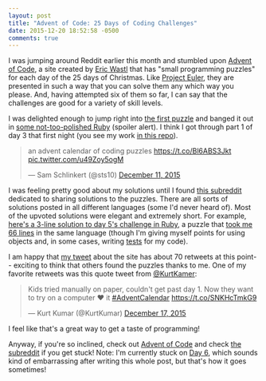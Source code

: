 ```yaml
---
layout: post
title: "Advent of Code: 25 Days of Coding Challenges"
date: 2015-12-20 18:52:58 -0500
comments: true
---
```


I was jumping around Reddit earlier this month and stumbled upon [Advent of Code](http://adventofcode.com/), a site created by [Eric Wastl](http://was.tl/) that has "small programming puzzles" for each day of the 25 days of Christmas. Like [Project Euler](http://projecteuler.net/), they are presented in such a way that you can solve them any which way you please. And, having attempted six of them so far, I can say that the challenges are good for a variety of skill levels.

<!-- more --> 

I was delighted enough to jump right into [the first puzzle](http://adventofcode.com/day/1) and banged it out in [some not-too-polished Ruby](https://github.com/sts10/advent_of_code/blob/master/day_1/runner.rb) (spoiler alert). I think I got through part 1 of day 3 that first night (you see my work [in this repo](https://github.com/sts10/advent_of_code)).

<blockquote class="twitter-tweet" data-cards="hidden" lang="en"><p lang="en" dir="ltr">an advent calendar of coding puzzles <a href="https://t.co/Bl6ABS3Jkt">https://t.co/Bl6ABS3Jkt</a> <a href="https://t.co/u49Zoy5ogM">pic.twitter.com/u49Zoy5ogM</a></p>&mdash; Sam Schlinkert (@sts10) <a href="https://twitter.com/sts10/status/675130262313967617">December 11, 2015</a></blockquote>
<script async src="//platform.twitter.com/widgets.js" charset="utf-8"></script>

I was feeling pretty good about my solutions until I found [this subreddit](https://www.reddit.com/r/adventofcode) dedicated to sharing solutions to the puzzles. There are all sorts of solutions posted in all different languages (some I'd never heard of). Most of the upvoted solutions were elegant and extremely short. For example, [here's a 3-line solution to day 5's challenge in Ruby](https://www.reddit.com/r/adventofcode/comments/3viazx/day_5_solutions/cxnsyn2), a puzzle that [took me 66 lines](https://github.com/sts10/advent_of_code/blob/master/day_5/runner.rb) in the same language (though I'm giving myself points for using objects and, in some cases, writing [tests](https://github.com/sts10/advent_of_code/blob/master/day_3/spec/day_3_spec.rb) for my code). 

I am happy that [my tweet](https://twitter.com/sts10/status/675130262313967617) about the site has about 70 retweets at this point-- exciting to think that others found the puzzles thanks to me. One of my favorite retweets was this quote tweet from [@KurtKamer](https://twitter.com/KurtKumar): 

<blockquote class="twitter-tweet" lang="en"><p lang="en" dir="ltr">Kids tried manually on paper, couldn&#39;t get past day 1. Now they want to try on a computer&#10;&#10;❤️ it &#10;&#10;<a href="https://twitter.com/hashtag/AdventCalendar?src=hash">#AdventCalendar</a> <a href="https://t.co/SNKHcTmkG9">https://t.co/SNKHcTmkG9</a></p>&mdash; Kurt Kumar (@KurtKumar) <a href="https://twitter.com/KurtKumar/status/677396127210082305">December 17, 2015</a></blockquote>
<script async src="//platform.twitter.com/widgets.js" charset="utf-8"></script>

I feel like that's a great way to get a taste of programming! 

Anyway, if you're so inclined, check out [Advent of Code](http://adventofcode.com/) and check [the subreddit](https://www.reddit.com/r/adventofcode) if you get stuck! Note: I'm currently stuck on [Day 6](http://adventofcode.com/day/6), which sounds kind of embarrassing after writing this whole post, but that's how it goes sometimes! 
